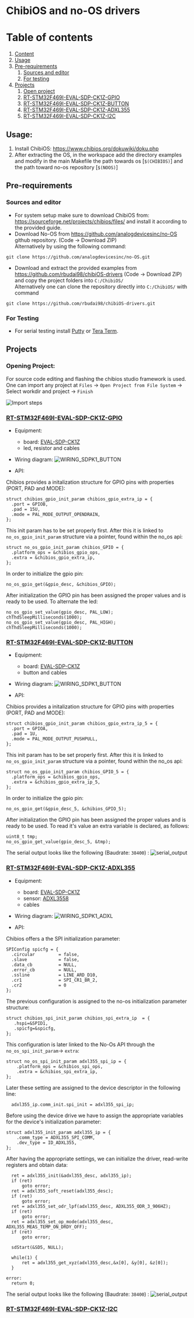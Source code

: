 ChibiOS and no-OS drivers
===========================
# Table of contents
1. [Content](#content)
2. [Usage](#usage)
3. [Pre-requirements](#pre-req)
    1. [Sources and editor](#src-editor)
    2. [For testing](#testing)
4. [Projects](#project)
    1. [Open project](#open-project)
    1. [RT-STM32F469I-EVAL-SDP-CK1Z-GPIO](#gpio)
    1. [RT-STM32F469I-EVAL-SDP-CK1Z-BUTTON](#button)
    1. [RT-STM32F469I-EVAL-SDP-CK1Z-ADXL355](#adxl)
    1. [RT-STM32F469I-EVAL-SDP-CK1Z-I2C](#i2c)

## Usage: <a name="usage"></a>
1. Install ChibiOS: https://www.chibios.org/dokuwiki/doku.php
2. After extracting the OS, in the workspace add the directory examples and modify in the main Makefile the path towards os [```$(CHIBIOS)```] and the path toward no-os repository [```$(NOOS)```]

## Pre-requirements <a name="pre-req"></a>
### Sources and editor <a name="src-editor"></a>
* For system setup make sure to download ChibiOS from: https://sourceforge.net/projects/chibios/files/
and install it according to the provided guide.
* Download No-OS from https://github.com/analogdevicesinc/no-OS github repository. (Code -> Download ZIP) \
Alternatively by using the following command: 
```console 
git clone https://github.com/analogdevicesinc/no-OS.git
```

* Download and extract the provided examples from https://github.com/rbudai98/chibiOS-drivers (Code -> Download ZIP) and copy the project folders into ```C:/ChibiOS/``` \
Alternatively one can clone the repository directly into ```C:/ChibiOS/``` with command 
```console
git clone https://github.com/rbudai98/chibiOS-drivers.git
```
### For Testing <a name="testing"></a>
* For serial testing install [Putty](https://www.putty.org/) or [Tera Term](https://tera-term.en.softonic.com/).

## Projects <a name="project"></a>
### Opening Project: <a name="open-project"></a>
For source code editing and flashing the chibios studio framework is used. One can import any project at ```Files``` -> ```Open Project from File System``` -> Select workdir and project -> ```Finish```

![Import steps](misc/project_import_steps.jpg "Import project")

### [RT-STM32F469I-EVAL-SDP-CK1Z-GPIO](https://github.com/rbudai98/chibiOS-drivers/tree/main/RT-STM32F469I-EVAL-SDP-CK1Z-GPIO) <a name="gpio"></a>

* Equipment:
    * board: [EVAL-SDP-CK1Z](https://www.analog.com/en/design-center/evaluation-hardware-and-software/evaluation-boards-kits/sdp-k1.html)
    * led, resistor and cables

* Wiring diagram:
![WIRING_SDPK1_BUTTON](RT-STM32F469I-EVAL-SDP-CK1Z-GPIO/WIRING_SDKP1_GPIO.png "WIRING_SDPK1_BUTTON")
    
* API:

Chibios provides a initalization structure for GPIO pins with properties (PORT, PAD and MODE):
```console
struct chibios_gpio_init_param chibios_gpio_extra_ip = {
  .port = GPIOB,
  .pad = 15U,
  .mode = PAL_MODE_OUTPUT_OPENDRAIN,
};
```
This init param has to be set properly first. After this it is linked to ```no_os_gpio_init_param``` structure via a pointer, found within the no_os api:

```console
struct no_os_gpio_init_param chibios_GPIO = {
  .platform_ops = &chibios_gpio_ops,
  .extra = &chibios_gpio_extra_ip,
};
```
In order to initialize the gpio pin:
```console
no_os_gpio_get(&gpio_desc, &chibios_GPIO);
```
After initialization the GPIO pin has been assigned the proper values and is ready to be used. To alternate the led:
```console
no_os_gpio_set_value(gpio_desc, PAL_LOW);
chThdSleepMilliseconds(1000);
no_os_gpio_set_value(gpio_desc, PAL_HIGH);
chThdSleepMilliseconds(1000);
```

### [RT-STM32F469I-EVAL-SDP-CK1Z-BUTTON](https://github.com/rbudai98/chibiOS-drivers/tree/main/RT-STM32F469I-EVAL-SDP-CK1Z-BUTTON) <a name="button"></a>

* Equipment:
    * board: [EVAL-SDP-CK1Z](https://www.analog.com/en/design-center/evaluation-hardware-and-software/evaluation-boards-kits/sdp-k1.html)
    * button and cables

* Wiring diagram:
![WIRING_SDPK1_BUTTON](RT-STM32F469I-EVAL-SDP-CK1Z-BUTTON/WIRING_SDPK1_BUTTON.png "WIRING_SDPK1_BUTTON")
    
* API:

Chibios provides a initalization structure for GPIO pins with properties (PORT, PAD and MODE):
```console
struct chibios_gpio_init_param chibios_gpio_extra_ip_5 = {
  .port = GPIOA,
  .pad = 1U,
  .mode = PAL_MODE_OUTPUT_PUSHPULL,
};
```
This init param has to be set properly first. After this it is linked to ```no_os_gpio_init_param``` structure via a pointer, found within the no_os api:

```console
struct no_os_gpio_init_param chibios_GPIO_5 = {
  .platform_ops = &chibios_gpio_ops,
  .extra = &chibios_gpio_extra_ip_5,
};
```
In order to initialize the gpio pin:
```console
no_os_gpio_get(&gpio_desc_5, &chibios_GPIO_5);
```
After initialization the GPIO pin has been assigned the proper values and is ready to be used. To read it's value an extra variable is declared, as follows:
```console
uint8_t tmp;
no_os_gpio_get_value(gpio_desc_5, &tmp);
```
The serial output looks like the following (Baudrate: ```38400```) :
![serial_output](RT-STM32F469I-EVAL-SDP-CK1Z-BUTTON/serial_output.JPG "serial_output")


### [RT-STM32F469I-EVAL-SDP-CK1Z-ADXL355](https://github.com/rbudai98/chibiOS-drivers/tree/main/RT-STM32F469I-EVAL-SDP-CK1Z-ADXL355) <a name="adxl"></a>

* Equipment:
    * board: [EVAL-SDP-CK1Z](https://www.analog.com/en/design-center/evaluation-hardware-and-software/evaluation-boards-kits/sdp-k1.html)
    * sensor: [ADXL3558](https://wiki.analog.com/resources/eval/user-guides/eval-adicup360/hardware/adxl355)
    * cables

* Wiring diagram:
![WIRING_SDPK1_ADXL](RT-STM32F469I-EVAL-SDP-CK1Z-ADXL355/RT-STM32F469I-EVAL-SDP-CK1Z-ADXL355.png "WIRING_SDPK1_ADXL")
    
* API:

Chibios offers a the SPI initialization parameter:
```console
SPIConfig spicfg = {
  .circular         = false,
  .slave            = false,
  .data_cb          = NULL,
  .error_cb         = NULL,
  .ssline           = LINE_ARD_D10,
  .cr1              = SPI_CR1_BR_2,
  .cr2              = 0
};
```

The previous configuration is assigned to the no-os initialization parameter structure:
```console
struct chibios_spi_init_param chibios_spi_extra_ip  = {
   .hspi=&SPID1,
   .spicfg=&spicfg,
};
```
This configuration is later linked to the No-Os API through the ```no_os_spi_init_param```-> ```extra```:
```console
struct no_os_spi_init_param adxl355_spi_ip = {
    .platform_ops = &chibios_spi_ops,
    .extra = &chibios_spi_extra_ip,
};
```

Later these setting are assigned to the device descriptor in the following line:
```console
  adxl355_ip.comm_init.spi_init = adxl355_spi_ip;
```

Before using the device drive we have to assign the appropriate variables for the device's initialization parameter:
```console
struct adxl355_init_param adxl355_ip = {
    .comm_type = ADXL355_SPI_COMM,
    .dev_type = ID_ADXL355,
};

```

After having the appropriate settings, we can initialize the driver, read-write registers and obtain data:
```console
  ret = adxl355_init(&adxl355_desc, adxl355_ip);
  if (ret)
      goto error;
  ret = adxl355_soft_reset(adxl355_desc);
  if (ret)
      goto error;
  ret = adxl355_set_odr_lpf(adxl355_desc, ADXL355_ODR_3_906HZ);
  if (ret)
      goto error;
  ret = adxl355_set_op_mode(adxl355_desc, ADXL355_MEAS_TEMP_ON_DRDY_OFF);
  if (ret)
      goto error;

  sdStart(&SD5, NULL);

  while(1) {
      ret = adxl355_get_xyz(adxl355_desc,&x[0], &y[0], &z[0]);
  }
  
error:
  return 0;
```



The serial output looks like the following (Baudrate: ```38400```) :
![serial_output](RT-STM32F469I-EVAL-SDP-CK1Z-ADXL355/terminal_output.JPG "serial_output")


### [RT-STM32F469I-EVAL-SDP-CK1Z-I2C](https://github.com/rbudai98/chibiOS-drivers/tree/main/RT-STM32F469I-EVAL-SDP-CK1Z-I2C) <a name="i2c"></a>
